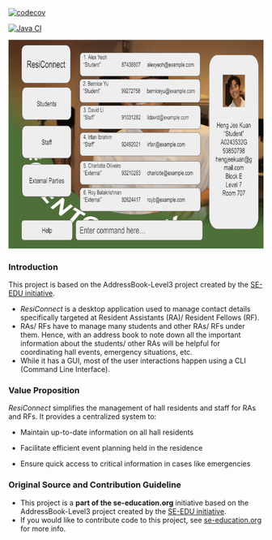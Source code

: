 [![codecov](https://codecov.io/gh/AY2425S2-CS2103T-T11-3/tp/graph/badge.svg?token=PDPHV8ORPO)](https://codecov.io/gh/AY2425S2-CS2103T-T11-3/tp)

[![Java CI](https://github.com/AY2425S2-CS2103T-T11-3/tp/actions/workflows/gradle.yml/badge.svg)](https://github.com/AY2425S2-CS2103T-T11-3/tp/actions/workflows/gradle.yml)

![Ui](docs/images/Ui.png)

### Introduction

This project is based on the AddressBook-Level3 project created by the [SE-EDU initiative](https://se-education.org).
* _ResiConnect_ is a desktop application used to manage contact details specifically targeted at Resident Assistants (RA)/ Resident Fellows (RF).
* RAs/ RFs have to manage many students and other RAs/ RFs under them. Hence, with an address book to note down all the important information about the students/ other RAs will be helpful for coordinating hall events, emergency situations, etc.
* While it has a GUI, most of the user interactions happen using a CLI (Command Line Interface).


### Value Proposition

*ResiConnect* simplifies the management of hall residents and staff for RAs and RFs. It provides a centralized system to:

- Maintain up-to-date information on all hall residents

- Facilitate efficient event planning held in the residence

- Ensure quick access to critical information in cases like emergencies


### Original Source and Contribution Guideline
* This project is a **part of the se-education.org** initiative based on the AddressBook-Level3 project created by the [SE-EDU initiative](https://se-education.org).
* If you would like to contribute code to this project, see [se-education.org](https://se-education.org/#contributing-to-se-edu) for more info.
